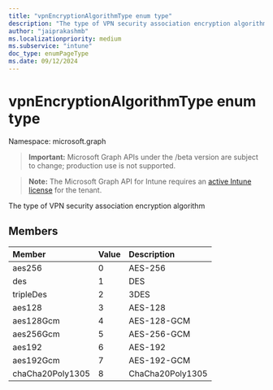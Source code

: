 ```yaml
---
title: "vpnEncryptionAlgorithmType enum type"
description: "The type of VPN security association encryption algorithm"
author: "jaiprakashmb"
ms.localizationpriority: medium
ms.subservice: "intune"
doc_type: enumPageType
ms.date: 09/12/2024
---
```


# vpnEncryptionAlgorithmType enum type

Namespace: microsoft.graph

> **Important:** Microsoft Graph APIs under the /beta version are subject to change; production use is not supported.

> **Note:** The Microsoft Graph API for Intune requires an [active Intune license](https://go.microsoft.com/fwlink/?linkid=839381) for the tenant.

The type of VPN security association encryption algorithm

## Members
|Member|Value|Description|
|:---|:---|:---|
|aes256|0|AES-256|
|des|1|DES|
|tripleDes|2|3DES|
|aes128|3|AES-128|
|aes128Gcm|4|AES-128-GCM|
|aes256Gcm|5|AES-256-GCM|
|aes192|6|AES-192|
|aes192Gcm|7|AES-192-GCM|
|chaCha20Poly1305|8|ChaCha20Poly1305|

